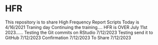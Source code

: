 # HFR
This repository is to share High Frequency Report Scripts
Today is 4/16/2021
Traning day
Continuing the training....
HFR is OVER July 11st 2023......
Testing the Git commits on RStudio 7/12/2023
Testing send it to GitHub 7/12/2023
Confirmation 7/12/2023
To Share 7/12/2023

